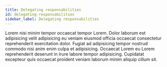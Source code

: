 ```yaml
---
title: Delegating responsabilities
id: delegating-responsabilities
sidebar_label: Delegating responsabilities
---
```


Lorem nisi minim tempor occaecat tempor Lorem. Dolor laborum est adipisicing velit adipisicing eu veniam eiusmod officia occaecat consectetur reprehenderit exercitation dolor. Fugiat ad adipisicing tempor nostrud commodo nisi anim enim culpa et adipisicing. Occaecat Lorem eu Lorem reprehenderit deserunt in irure labore tempor adipisicing. Cupidatat excepteur quis occaecat proident veniam laborum minim aliquip cillum sit.

